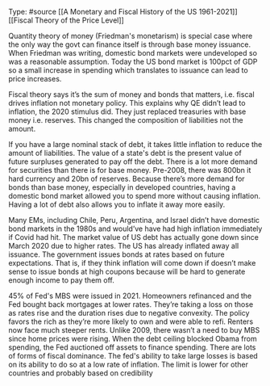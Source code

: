 Type: #source 
[[A Monetary and Fiscal History of the US 1961-2021]]
[[Fiscal Theory of the Price Level]]

Quantity theory of money (Friedman's monetarism) is special case where the only way the govt can finance itself is through base money issuance. When Friedman was writing, domestic bond markets were undeveloped so was a reasonable assumption. Today the US bond market is 100pct of GDP so a small increase in spending which translates to issuance can lead to price increases.  

Fiscal theory says it’s the sum of money and bonds that matters, i.e. fiscal drives inflation not monetary policy. This explains why QE didn’t lead to inflation, the 2020 stimulus did. They just replaced treasuries with base money i.e. reserves. This changed the composition of liabilities not the amount.   

If you have a large nominal stack of debt, it takes little inflation to reduce the amount of liabilities. The value of a state's debt is the present value of future surpluses generated to pay off the debt. There is a lot more demand for securities than there is for base money. Pre-2008, there was 800bn it hard currency and 20bn of reserves. Because there’s more demand for bonds than base money, especially in developed countries, having a domestic bond market allowed you to spend more without causing inflation. Having a lot of debt also allows you to inflate it away more easily.   

Many EMs, including Chile, Peru, Argentina, and Israel didn’t have domestic bond markets in the 1980s and would’ve have had high inflation immediately if Covid had hit. The market value of US debt has actually gone down since March 2020 due to higher rates. The US has already inflated away all issuance. The government issues bonds at rates based on future expectations. That is, if they think inflation will come down if doesn’t make sense to issue bonds at high coupons because will be hard to generate enough income to pay them off.

45% of Fed's MBS were issued in 2021. Homeowners refinanced and the Fed bought back mortgages at lower rates. They’re taking a loss on those as rates rise and the duration rises due to negative convexity. The policy favors the rich as they’re more likely to own and were able to refi. Renters now face much steeper rents. Unlike 2009, there wasn’t a need to buy MBS since home prices were rising. When the debt ceiling blocked Obama from spending, the Fed auctioned off assets to finance spending. There are lots of forms of fiscal dominance. The fed's ability to take large losses is based on its ability to do so at a low rate of inflation. The limit is lower for other countries and probably based on credibility